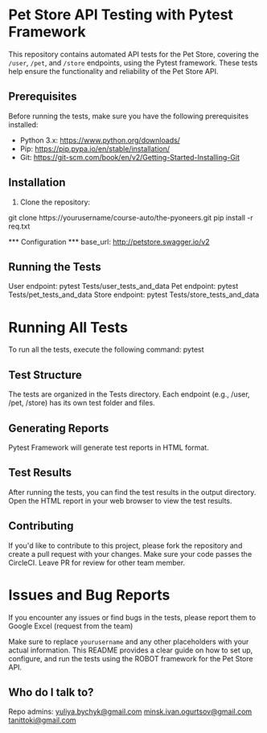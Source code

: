 # Pet Store API Testing with Pytest Framework #

This repository contains automated API tests for the Pet Store, covering the `/user`, `/pet`, and `/store` endpoints, using the Pytest framework. 
These tests help ensure the functionality and reliability of the Pet Store API.

## Prerequisites

Before running the tests, make sure you have the following prerequisites installed:

- Python 3.x: https://www.python.org/downloads/
- Pip: https://pip.pypa.io/en/stable/installation/
- Git: https://git-scm.com/book/en/v2/Getting-Started-Installing-Git

## Installation

1. Clone the repository:

git clone https://yourusername/course-auto/the-pyoneers.git
pip install -r req.txt


*** Configuration ***
base_url: http://petstore.swagger.io/v2

## Running the Tests
User endpoint: pytest Tests/user_tests_and_data
Pet endpoint: pytest Tests/pet_tests_and_data
Store endpoint: pytest Tests/store_tests_and_data


# Running All Tests
To run all the tests, execute the following command:
pytest

## Test Structure
The tests are organized in the Tests directory. Each endpoint (e.g., /user, /pet, /store) has its own test folder and files.

## Generating Reports
Pytest Framework will generate test reports in HTML format.

## Test Results
After running the tests, you can find the test results in the output directory. Open the HTML report in your web browser to view the test results.

## Contributing
If you'd like to contribute to this project, please fork the repository and create a pull request with your changes. Make sure your code passes the CircleCI. Leave PR for review for other team member.

# Issues and Bug Reports
If you encounter any issues or find bugs in the tests, please report them to Google Excel (request from the team)

Make sure to replace `yourusername` and any other placeholders with your actual information. This README provides a clear guide on how to set up, configure, 
and run the tests using the ROBOT framework for the Pet Store API.

## Who do I talk to?

Repo admins: 
yuliya.bychyk@gmail.com
minsk.ivan.ogurtsov@gmail.com
tanittoki@gmail.com
